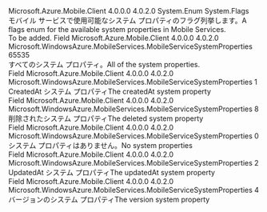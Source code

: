 <Type Name="MobileServiceSystemProperties" FullName="Microsoft.WindowsAzure.MobileServices.MobileServiceSystemProperties">
  <TypeSignature Language="C#" Value="public enum MobileServiceSystemProperties" />
  <TypeSignature Language="ILAsm" Value=".class public auto ansi sealed MobileServiceSystemProperties extends System.Enum" />
  <TypeSignature Language="DocId" Value="T:Microsoft.WindowsAzure.MobileServices.MobileServiceSystemProperties" />
  <TypeSignature Language="VB.NET" Value="Public Enum MobileServiceSystemProperties" />
  <TypeSignature Language="F#" Value="type MobileServiceSystemProperties = " />
  <AssemblyInfo>
    <AssemblyName>Microsoft.Azure.Mobile.Client</AssemblyName>
    <AssemblyVersion>4.0.0.0</AssemblyVersion>
    <AssemblyVersion>4.0.2.0</AssemblyVersion>
  </AssemblyInfo>
  <Base>
    <BaseTypeName>System.Enum</BaseTypeName>
  </Base>
  <Attributes>
    <Attribute>
      <AttributeName>System.Flags</AttributeName>
    </Attribute>
  </Attributes>
  <Docs>
    <summary>
            <span data-ttu-id="c8f37-101">モバイル サービスで使用可能なシステム プロパティのフラグ列挙します。</span><span class="sxs-lookup"><span data-stu-id="c8f37-101">A flags enum for the available system properties in Mobile Services.</span></span>
            </summary>
    <remarks>To be added.</remarks>
  </Docs>
  <Members>
    <Member MemberName="All">
      <MemberSignature Language="C#" Value="All" />
      <MemberSignature Language="ILAsm" Value=".field public static literal valuetype Microsoft.WindowsAzure.MobileServices.MobileServiceSystemProperties All = int32(65535)" />
      <MemberSignature Language="DocId" Value="F:Microsoft.WindowsAzure.MobileServices.MobileServiceSystemProperties.All" />
      <MemberSignature Language="VB.NET" Value="All" />
      <MemberSignature Language="F#" Value="All = 65535" Usage="Microsoft.WindowsAzure.MobileServices.MobileServiceSystemProperties.All" />
      <MemberType>Field</MemberType>
      <AssemblyInfo>
        <AssemblyName>Microsoft.Azure.Mobile.Client</AssemblyName>
        <AssemblyVersion>4.0.0.0</AssemblyVersion>
        <AssemblyVersion>4.0.2.0</AssemblyVersion>
      </AssemblyInfo>
      <ReturnValue>
        <ReturnType>Microsoft.WindowsAzure.MobileServices.MobileServiceSystemProperties</ReturnType>
      </ReturnValue>
      <MemberValue>65535</MemberValue>
      <Docs>
        <summary>
            <span data-ttu-id="c8f37-102">すべてのシステム プロパティ。</span><span class="sxs-lookup"><span data-stu-id="c8f37-102">All of the system properties.</span></span>
            </summary>
      </Docs>
    </Member>
    <Member MemberName="CreatedAt">
      <MemberSignature Language="C#" Value="CreatedAt" />
      <MemberSignature Language="ILAsm" Value=".field public static literal valuetype Microsoft.WindowsAzure.MobileServices.MobileServiceSystemProperties CreatedAt = int32(1)" />
      <MemberSignature Language="DocId" Value="F:Microsoft.WindowsAzure.MobileServices.MobileServiceSystemProperties.CreatedAt" />
      <MemberSignature Language="VB.NET" Value="CreatedAt" />
      <MemberSignature Language="F#" Value="CreatedAt = 1" Usage="Microsoft.WindowsAzure.MobileServices.MobileServiceSystemProperties.CreatedAt" />
      <MemberType>Field</MemberType>
      <AssemblyInfo>
        <AssemblyName>Microsoft.Azure.Mobile.Client</AssemblyName>
        <AssemblyVersion>4.0.0.0</AssemblyVersion>
        <AssemblyVersion>4.0.2.0</AssemblyVersion>
      </AssemblyInfo>
      <ReturnValue>
        <ReturnType>Microsoft.WindowsAzure.MobileServices.MobileServiceSystemProperties</ReturnType>
      </ReturnValue>
      <MemberValue>1</MemberValue>
      <Docs>
        <summary>
            <span data-ttu-id="c8f37-103">CreatedAt システム プロパティ</span><span class="sxs-lookup"><span data-stu-id="c8f37-103">The createdAt system property</span></span>
            </summary>
      </Docs>
    </Member>
    <Member MemberName="Deleted">
      <MemberSignature Language="C#" Value="Deleted" />
      <MemberSignature Language="ILAsm" Value=".field public static literal valuetype Microsoft.WindowsAzure.MobileServices.MobileServiceSystemProperties Deleted = int32(8)" />
      <MemberSignature Language="DocId" Value="F:Microsoft.WindowsAzure.MobileServices.MobileServiceSystemProperties.Deleted" />
      <MemberSignature Language="VB.NET" Value="Deleted" />
      <MemberSignature Language="F#" Value="Deleted = 8" Usage="Microsoft.WindowsAzure.MobileServices.MobileServiceSystemProperties.Deleted" />
      <MemberType>Field</MemberType>
      <AssemblyInfo>
        <AssemblyName>Microsoft.Azure.Mobile.Client</AssemblyName>
        <AssemblyVersion>4.0.0.0</AssemblyVersion>
        <AssemblyVersion>4.0.2.0</AssemblyVersion>
      </AssemblyInfo>
      <ReturnValue>
        <ReturnType>Microsoft.WindowsAzure.MobileServices.MobileServiceSystemProperties</ReturnType>
      </ReturnValue>
      <MemberValue>8</MemberValue>
      <Docs>
        <summary>
            <span data-ttu-id="c8f37-104">削除されたシステム プロパティ</span><span class="sxs-lookup"><span data-stu-id="c8f37-104">The deleted system property</span></span>
            </summary>
      </Docs>
    </Member>
    <Member MemberName="None">
      <MemberSignature Language="C#" Value="None" />
      <MemberSignature Language="ILAsm" Value=".field public static literal valuetype Microsoft.WindowsAzure.MobileServices.MobileServiceSystemProperties None = int32(0)" />
      <MemberSignature Language="DocId" Value="F:Microsoft.WindowsAzure.MobileServices.MobileServiceSystemProperties.None" />
      <MemberSignature Language="VB.NET" Value="None" />
      <MemberSignature Language="F#" Value="None = 0" Usage="Microsoft.WindowsAzure.MobileServices.MobileServiceSystemProperties.None" />
      <MemberType>Field</MemberType>
      <AssemblyInfo>
        <AssemblyName>Microsoft.Azure.Mobile.Client</AssemblyName>
        <AssemblyVersion>4.0.0.0</AssemblyVersion>
        <AssemblyVersion>4.0.2.0</AssemblyVersion>
      </AssemblyInfo>
      <ReturnValue>
        <ReturnType>Microsoft.WindowsAzure.MobileServices.MobileServiceSystemProperties</ReturnType>
      </ReturnValue>
      <MemberValue>0</MemberValue>
      <Docs>
        <summary>
            <span data-ttu-id="c8f37-105">システム プロパティはありません。</span><span class="sxs-lookup"><span data-stu-id="c8f37-105">No system properties</span></span>
            </summary>
      </Docs>
    </Member>
    <Member MemberName="UpdatedAt">
      <MemberSignature Language="C#" Value="UpdatedAt" />
      <MemberSignature Language="ILAsm" Value=".field public static literal valuetype Microsoft.WindowsAzure.MobileServices.MobileServiceSystemProperties UpdatedAt = int32(2)" />
      <MemberSignature Language="DocId" Value="F:Microsoft.WindowsAzure.MobileServices.MobileServiceSystemProperties.UpdatedAt" />
      <MemberSignature Language="VB.NET" Value="UpdatedAt" />
      <MemberSignature Language="F#" Value="UpdatedAt = 2" Usage="Microsoft.WindowsAzure.MobileServices.MobileServiceSystemProperties.UpdatedAt" />
      <MemberType>Field</MemberType>
      <AssemblyInfo>
        <AssemblyName>Microsoft.Azure.Mobile.Client</AssemblyName>
        <AssemblyVersion>4.0.0.0</AssemblyVersion>
        <AssemblyVersion>4.0.2.0</AssemblyVersion>
      </AssemblyInfo>
      <ReturnValue>
        <ReturnType>Microsoft.WindowsAzure.MobileServices.MobileServiceSystemProperties</ReturnType>
      </ReturnValue>
      <MemberValue>2</MemberValue>
      <Docs>
        <summary>
            <span data-ttu-id="c8f37-106">UpdatedAt システム プロパティ</span><span class="sxs-lookup"><span data-stu-id="c8f37-106">The updatedAt system property</span></span>
            </summary>
      </Docs>
    </Member>
    <Member MemberName="Version">
      <MemberSignature Language="C#" Value="Version" />
      <MemberSignature Language="ILAsm" Value=".field public static literal valuetype Microsoft.WindowsAzure.MobileServices.MobileServiceSystemProperties Version = int32(4)" />
      <MemberSignature Language="DocId" Value="F:Microsoft.WindowsAzure.MobileServices.MobileServiceSystemProperties.Version" />
      <MemberSignature Language="VB.NET" Value="Version" />
      <MemberSignature Language="F#" Value="Version = 4" Usage="Microsoft.WindowsAzure.MobileServices.MobileServiceSystemProperties.Version" />
      <MemberType>Field</MemberType>
      <AssemblyInfo>
        <AssemblyName>Microsoft.Azure.Mobile.Client</AssemblyName>
        <AssemblyVersion>4.0.0.0</AssemblyVersion>
        <AssemblyVersion>4.0.2.0</AssemblyVersion>
      </AssemblyInfo>
      <ReturnValue>
        <ReturnType>Microsoft.WindowsAzure.MobileServices.MobileServiceSystemProperties</ReturnType>
      </ReturnValue>
      <MemberValue>4</MemberValue>
      <Docs>
        <summary>
            <span data-ttu-id="c8f37-107">バージョンのシステム プロパティ</span><span class="sxs-lookup"><span data-stu-id="c8f37-107">The version system property</span></span>
            </summary>
      </Docs>
    </Member>
  </Members>
</Type>